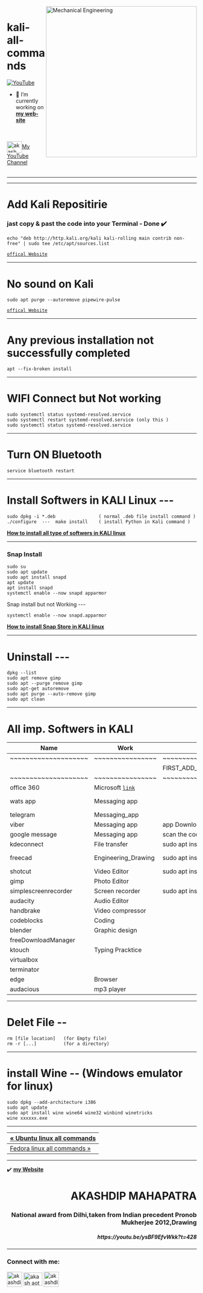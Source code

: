<img align="right" alt="Mechanical Engineering" width="400" src="https://user-images.githubusercontent.com/81384987/206849634-955fcda0-a46b-4624-a5ad-fa4ffa1eef43.png"> 

# kali-all-commands
[![YouTube](https://yt3.ggpht.com/7tPHyFi7-QyTnhpc484ZzTuRp0fZSY-CUuykvzuKdKYIwt0fmw98SWMqwRy_7pZ6LQzEYJlvXA=s88-c-k-c0x00ffffff-no-rj-mo)](https://www.youtube.com/channel/UCxvmp634YDc41xCWOdvWqoQ)
<br>
- 🔭 I’m currently working on [**my web-site**](https://akashdip2001.github.io/linktree/)

<br>
<br>
<a href="https://www.youtube.com/c/akash aot" target="blank"><img align="center" src="https://user-images.githubusercontent.com/81384987/209952974-0163b04e-ccae-4be5-844a-075ef85c43d2.png" alt="akash aot" height="30" width="40" />My YouTube Channel</a>
<br>
<br>

---
---
# Add Kali Repositirie
<h3> jast copy & past the code into your Terminal - Done ✔️  </h3>

```
echo "deb http://http.kali.org/kali kali-rolling main contrib non-free" | sudo tee /etc/apt/sources.list
```

[`offical Website`](https://www.kali.org/docs/general-use/kali-linux-sources-list-repositories/)

---
# No sound on Kali
```
sudo apt purge --autoremove pipewire-pulse
```
[`offical Website`](https://www.kali.org/docs/troubleshooting/no-sound/)

---
# Any previous installation not successfully completed
```
apt --fix-broken install
```

---

# WIFI Connect but Not working 
```
sudo systemctl status systemd-resolved.service 
sudo systemctl restart systemd-resolved.service (only this )
sudo systemctl status systemd-resolved.service 
```
---
# Turn ON Bluetooth
```
service bluetooth restart
```
---
# Install Softwers in KALI Linux ---
```
sudo dpkg -i *.deb                ( normal .deb file install command )
./configure  ---  make install    ( install Python in Kali command )
```       
       
[**How to install all type of softwers in KALI linux**](https://youtu.be/fDod27oOZCM)      

---
<h3>Snap Install</h3>

```
sudo su
sudo apt update
sudo apt install snapd
apt update
apt install snapd
systemctl enable --now snapd apparmor
```

Snap install but not Working ---
```
systemctl enable --now snapd.apparmor
```         
[**How to install Snap Store in KALI linux**](https://youtu.be/P_qg4ujwypE)

---

# Uninstall  --- 
```
dpkg --list
sudo apt remove gimp
sudo apt --purge remove gimp
sudo apt-get autoremove
sudo apt purge --auto-remove gimp
sudo apt clean
```
---
# All imp. Softwers in KALI

| Name  |    Work       |  normal Code  | snap Code | flathub Code |
|-----|-------------|---------------|---------------|---------------|
|~~~~~~~~~~~~~~~~~~~~|~~~~~~~~~~~~~~~~ |~~~~~~~~~~~~~~~~~~~~~~~~~~~~~~~~ |~~~~~~~~~~~~~~~~~~~~~~~~~~~~~~~~~~~~ |~~~~~~~~~~~~~~~~~~~~~~~~~~~~~~~~ |
| | |FIRST_ADD_KALI_REPOSITORY [`link`](https://www.kali.org/docs/general-use/kali-linux-sources-list-repositories/) | FIRST_ISTALL_SNAP_THEN_USE_IT [`link`](https://snapcraft.io/docs/installing-snapd) | FIRST_SETUP_FLATHUB [`link`](https://flatpak.org/setup/) |
|~~~~~~~~~~~~~~~~~~~~|~~~~~~~~~~~~~~~~ |~~~~~~~~~~~~~~~~~~~~~~~~~~~~~~~~ |~~~~~~~~~~~~~~~~~~~~~~~~~~~~~~~~~~~~ |~~~~~~~~~~~~~~~~~~~~~~~~~~~~~~~~ |
| office 360 | Microsoft [`link`](https://snapcraft.io/office365webdesktop) | |sudo snap install office365webdesktop --beta
| wats app | Messaging app | |sudo snap install whatsapp-for-linux |flatpak install flathub com.github.eneshecan.WhatsAppForLinux
| telegram | Messaging_app | |sudo snap install telegram-desktop|flatpak install flathub org.telegram.desktop
| viber | Messaging app | app Downlod [`link`](https://www.viber.com/en/download/) |sudo snap install viber-unofficial |flatpak install flathub com.viber.Viber
| google message | Messaging app | scan the code using phon [`link`](https://messages.google.com/web)
| kdeconnect | File transfer | sudo apt install kdeconnect
| freecad | Engineering_Drawing |sudo apt install freecad|sudo snap install freecad|flatpak install flathub org.freecadweb.FreeCAD
| shotcut | Video Editor |sudo apt install shotcut|sudo snap install shotcut --classic|[`link`](https://flathub.org/apps/details/org.shotcut.Shotcut)
| gimp | Photo Editor |
| simplescreenrecorder | Screen recorder |sudo apt install simplescreenrecorder
| audacity | Audio Editor |
| handbrake | Video compressor |
| codeblocks | Coding |
| blender | Graphic design |
| freeDownloadManager |
| ktouch | Typing Pracktice |
| virtualbox |
| terminator |
| edge | Browser
| audacious | mp3 player |

---

# Delet File --  
```
rm [file location]   (for Empty file)
rm -r [...]          (for a directory)
```
---
# install Wine -- (Windows emulator for linux)
```
sudo dpkg --add-architecture i386
sudo apt update
sudo apt install wine wine64 wine32 winbind winetricks
wine xxxxxx.exe
```
---

| <a href="https://akashdip2001.github.io/ubuntu-all-commaands/" class="previous">&laquo; Ubuntu linux all commands</a> <br/> |
|-----------------------------------------------------------------------------------------------------------------------------|
| <a href="https://akashdip2001.github.io/fedora-all-imp-commands/" class="next">Fedora linux all commands &raquo;</a> |

---
✔️ [**my Website**](https://akashdip2001.github.io/linktree/)
<h1 align="right">AKASHDIP MAHAPATRA</h1>
<h3 align="right">National award from Dilhi,taken from Indian precedent Pronob Mukherjee 2012,Drawing</h3>
<h5 align="right">https://youtu.be/ysBF9EfvWkk?t=428</h5>

---

<h3 align="left">Connect with me:</h3>
<p align="left">


<a href="https://linkedin.com/in/akashdip-mahapatra-330687204" target="blank"><img align="center" src="https://user-images.githubusercontent.com/81384987/209952833-314ab313-7120-4755-b65c-b573098387b3.png" alt="akashdip-mahapatra-330687204" height="40" width="40" /></a>
<a href="https://www.youtube.com/c/akash aot" target="blank"><img align="center" src="https://user-images.githubusercontent.com/81384987/209952974-0163b04e-ccae-4be5-844a-075ef85c43d2.png" alt="akash aot" height="35" width="50" /></a>
<a href="https://akashdip2001.github.io/linktree/" target="blank"><img align="center" src="https://yt3.ggpht.com/7tPHyFi7-QyTnhpc484ZzTuRp0fZSY-CUuykvzuKdKYIwt0fmw98SWMqwRy_7pZ6LQzEYJlvXA=s88-c-k-c0x00ffffff-no-rj-mo" alt="akashdip2001" height="40" width="40" /></a>

</p>
